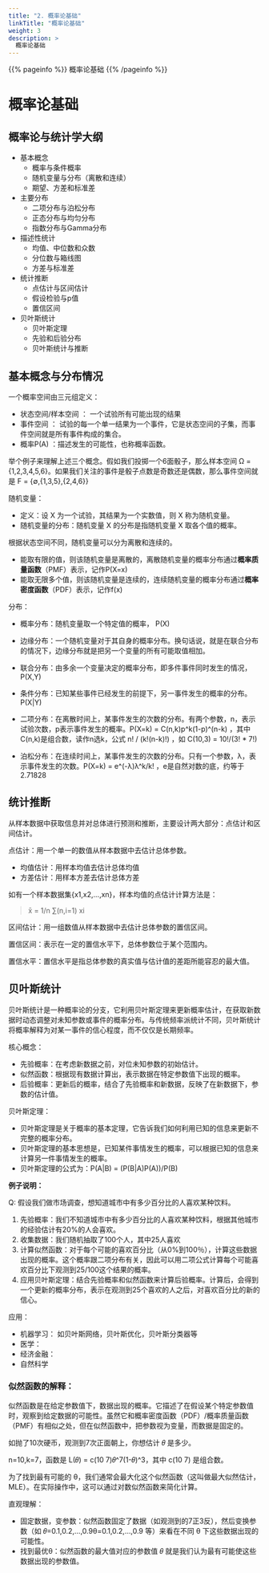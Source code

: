 ```yaml
---
title: "2. 概率论基础"
linkTitle: "概率论基础"
weight: 3
description: >
  概率论基础
---
```


{{% pageinfo %}}
概率论基础
{{% /pageinfo %}}


# 概率论基础

## 概率论与统计学大纲
- 基本概念
  - 概率与条件概率
  - 随机变量与分布（离散和连续）
  - 期望、方差和标准差
- 主要分布
  - 二项分布与泊松分布
  - 正态分布与均匀分布
  - 指数分布与Gamma分布
- 描述性统计
  - 均值、中位数和众数
  - 分位数与箱线图
  - 方差与标准差
- 统计推断
  - 点估计与区间估计
  - 假设检验与p值
  - 置信区间
- 贝叶斯统计
  - 贝叶斯定理
  - 先验和后验分布
  - 贝叶斯统计与推断


## 基本概念与分布情况
一个概率空间由三元组定义：
- 状态空间/样本空间 ： 一个试验所有可能出现的结果
- 事件空间 ： 试验的每一个单一结果为一个事件，它是状态空间的子集，而事件空间就是所有事件构成的集合。
- 概率P(A) ：描述发生的可能性，也称概率函数。

举个例子来理解上述三个概念。假如我们投掷一个6面骰子，那么样本空间 Ω = {1,2,3,4,5,6}。如果我们关注的事件是骰子点数是奇数还是偶数，那么事件空间就是 F = {∅,{1,3,5},{2,4,6}}


随机变量：
- 定义：设 X 为一个试验，其结果为一个实数值，则 X 称为随机变量。
- 随机变量的分布：随机变量 X 的分布是指随机变量 X 取各个值的概率。


根据状态空间不同，随机变量可以分为离散和连续的。
- 能取有限的值，则该随机变量是离散的，离散随机变量的概率分布通过**概率质量函数**（PMF）表示，记作P(X=x)
- 能取无限多个值，则该随机变量是连续的，连续随机变量的概率分布通过**概率密度函数**（PDF）表示，记作f(x)



分布：
- 概率分布：随机变量取一个特定值的概率， P(X)
- 边缘分布：一个随机变量对于其自身的概率分布。换句话说，就是在联合分布的情况下，边缘分布就是把另一个变量的所有可能取值相加。
- 联合分布：由多余一个变量决定的概率分布，即多件事件同时发生的情况， P(X,Y)
- 条件分布：已知某些事件已经发生的前提下，另一事件发生的概率的分布。P(X|Y)

- 二项分布：在离散时间上，某事件发生的次数的分布。有两个参数，n，表示试验次数，p表示事件发生的概率。P(X=k) = C(n,k)p^k(1-p)^(n-k) ，其中C(n,k)是组合数，读作n选k，公式 n! / (k!(n-k)!) ，如 C(10,3) = 10!/(3! * 7!)
- 泊松分布：在连续时间上，某事件发生的次数的分布。只有一个参数，λ，表示事件发生的次数。P(X=k) = e^(-λ)λ^k/k! ，e是自然对数的底，约等于2.71828


## 统计推断
从样本数据中获取信息并对总体进行预测和推断，主要设计两大部分：点估计和区间估计。


点估计：用一个单一的数值从样本数据中去估计总体参数。
- 均值估计：用样本均值去估计总体均值
- 方差估计：用样本方差去估计总体方差

如有一个样本数据集{x1,x2,...,xn}，样本均值的点估计计算方法是：
> x̄ = 1/n ∑(n,i=1) xi

区间估计：用一组数值从样本数据中去估计总体参数的置信区间。

置信区间：表示在一定的置信水平下，总体参数位于某个范围内。

置信水平：置信水平是指总体参数的真实值与估计值的差距所能容忍的最大值。


## 贝叶斯统计
贝叶斯统计是一种概率论的分支，它利用贝叶斯定理来更新概率估计，在获取新数据时动态调整对未知参数或事件的概率分布。与传统频率派统计不同，贝叶斯统计将概率解释为对某一事件的信心程度，而不仅仅是长期频率。

核心概念：
- 先验概率：在考虑新数据之前，对位未知参数的初始估计。
- 似然函数：根据现有数据计算出，表示数据在特定参数值下出现的概率。
- 后验概率：更新后的概率，结合了先验概率和新数据，反映了在新数据下，参数的估计值。

贝叶斯定理：
- 贝叶斯定理是关于概率的基本定理，它告诉我们如何利用已知的信息来更新不完整的概率分布。
- 贝叶斯定理的基本思想是，已知某件事情发生的概率，可以根据已知的信息来计算另一件事情发生的概率。
- 贝叶斯定理的公式为：P(A|B) = (P(B|A)P(A))/P(B)


**例子说明：**

Q: 假设我们做市场调查，想知道城市中有多少百分比的人喜欢某种饮料。

1. 先验概率：我们不知道城市中有多少百分比的人喜欢某种饮料，根据其他城市的经验估计有20%的人会喜欢。
2. 收集数据：我们随机抽取了100个人，其中25人喜欢
3. 计算似然函数：对于每个可能的喜欢百分比（从0%到100％），计算这些数据出现的概率。这个概率跟二项分布有关，因此可以用二项公式计算每个可能喜欢百分比下观测到25/100这个结果的概率。
4. 应用贝叶斯定理：结合先验概率和似然函数来计算后验概率。计算后，会得到一个更新的概率分布，表示在观测到25个喜欢的人之后，对喜欢百分比的新的信心。


应用：
- 机器学习： 如贝叶斯网络，贝叶斯优化，贝叶斯分类器等
- 医学：
- 经济金融：
- 自然科学


### 似然函数的解释：
似然函数是在给定参数值下，数据出现的概率。它描述了在假设某个特定参数值时，观察到给定数据的可能性。虽然它和概率密度函数（PDF）/概率质量函数（PMF）有相似之处，但在似然函数中，把参数视为变量，而数据是固定的。


如抛了10次硬币，观测到7次正面朝上，你想估计 𝜃 是多少。

n=10,k=7，函数是 L(𝜃) = c(10 7)𝜃^7(1-𝜃)^3，其中 c(10 7) 是组合数。

为了找到最有可能的 θ，我们通常会最大化这个似然函数（这叫做最大似然估计，MLE）。在实际操作中，这可以通过对数似然函数来简化计算。

直观理解：
- 固定数据，变参数：似然函数固定了数据（如观测到的7正3反），然后变换参数（如 𝜃=0.1,0.2,…,0.9θ=0.1,0.2,…,0.9 等）来看在不同 θ 下这些数据出现的可能性。
- 找到最优θ：似然函数的最大值对应的参数值 𝜃 就是我们认为最有可能使这些数据出现的参数值。